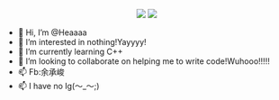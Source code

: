 <p align="center">
  <img src="https://capsule-render.vercel.app/api?type=waving&color=gradient&height=100&section=header&text=&animation=fadeIn&fontSize=80&fontColor=21D0D5">
  <img src=https://media.giphy.com/media/RMw1DhEAwx5ZK/giphy.gif>
</p>

- 👋 Hi, I’m @Heaaaa
- 👀 I’m interested in nothing!Yayyyy!
- 🌱 I’m currently learning C++
- 💞️ I’m looking to collaborate on helping me to write code!Wuhooo!!!!!
- 📫 Fb:余承峻
- 📫 I have no Ig(～_～;)

<!---
Heaaaa/Heaaaa is a ✨ special ✨ repository because its `README.md` (this file) appears on your GitHub profile.
You can click the Preview link to take a look at your changes.
--->
